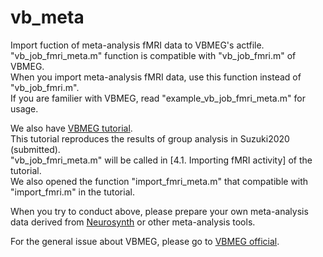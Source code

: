 # vb_meta

Import fuction of meta-analysis fMRI data to VBMEG's actfile.  
"vb_job_fmri_meta.m" function is compatible with "vb_job_fmri.m" of VBMEG.  
When you import meta-analysis fMRI data, use this function instead of "vb_job_fmri.m".  
If you are familier with VBMEG, read "example_vb_job_fmri_meta.m" for usage.  

We also have [VBMEG tutorial](https://vbmeg.atr.jp/docs/v2/static/vbmeg2_tutorial_neuromag.html).  
This tutorial reproduces the results of group analysis in Suzuki2020 (submitted).  
"vb_job_fmri_meta.m" will be called in [4.1. Importing fMRI activity] of the tutorial.  
We also opened the function "import_fmri_meta.m" that compatible with "import_fmri.m" in the tutorial.  

When you try to conduct above, please prepare your own meta-analysis data derived from [Neurosynth](https://neurosynth.org) or other meta-analysis tools.

For the general issue about VBMEG, please go to [VBMEG official](https://vbmeg.atr.jp).  
